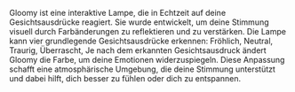 Gloomy ist eine interaktive Lampe, die in Echtzeit auf deine Gesichtsausdrücke reagiert. Sie wurde entwickelt, um deine Stimmung visuell durch Farbänderungen zu reflektieren und zu verstärken. Die Lampe kann vier grundlegende Gesichtsausdrücke erkennen:
Fröhlich, 
Neutral, 
Traurig, 
Überrascht, 
Je nach dem erkannten Gesichtsausdruck ändert Gloomy die Farbe, um deine Emotionen widerzuspiegeln. Diese Anpassung schafft eine atmosphärische Umgebung, die deine Stimmung unterstützt und dabei hilft, dich besser zu fühlen oder dich zu entspannen.
